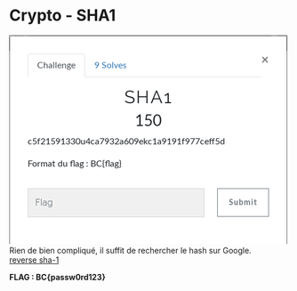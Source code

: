 # Crypto - SHA1
![énoncé](images/sha1.png)  
Rien de bien compliqué, il suffit de rechercher le hash sur Google.  
[reverse sha-1](https://sha1.gromweb.com/?hash=C5F215913304CA7932A609EC1A9191F977CEFF5D)  
  
**FLAG : BC{passw0rd123}**